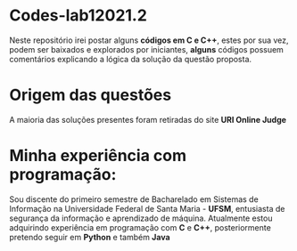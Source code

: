 # Codes-lab12021.2

 Neste repositório irei postar alguns **códigos em C e C++**, estes por sua vez, podem ser baixados e explorados por iniciantes, **alguns** códigos possuem comentários explicando a lógica da solução da questão proposta. 

# Origem das questões

A maioria das soluções presentes foram retiradas do site **URI Online Judge**

# Minha experiência com programação:

Sou discente do primeiro semestre de Bacharelado em Sistemas de Informação na Universidade Federal de Santa Maria - **UFSM**, entusiasta de segurança da informação e aprendizado de máquina. Atualmente estou adquirindo experiência em programação com **C** e **C++**, posteriormente pretendo seguir em **Python** e também **Java**


